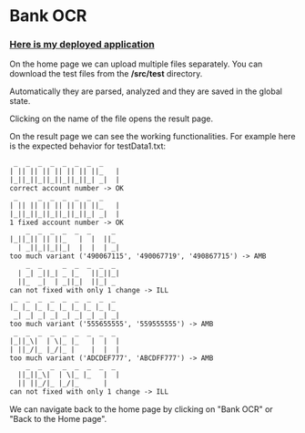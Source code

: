 # Bank OCR

### [Here is my deployed application](https://bank-orc.netlify.app/)

On the home page we can upload multiple files separately. You can download the test files from the <b>/src/test</b> directory.

Automatically they are parsed, analyzed and they are saved in the global state.

Clicking on the name of the file opens the result page.

On the result page we can see the working functionalities. For example here is the expected behavior for testData1.txt:

```txt
 _  _  _  _  _  _  _  _
| || || || || || || ||_   |
|_||_||_||_||_||_||_| _|  |
correct account number -> OK
 _     _  _  _  _  _  _
| || || || || || || ||_   |
|_||_||_||_||_||_||_| _|  |
1 fixed account number -> OK
    _  _  _  _  _  _     _
|_||_|| || ||_   |  |  ||_
  | _||_||_||_|  |  |  | _|
too much variant ('490067115', '490067719', '490867715') -> AMB
    _  _     _  _  _  _  _
  | _| _||_| _ |_   ||_||_|
  ||_  _|  | _||_|  ||_| _
can not fixed with only 1 change -> ILL
 _  _  _  _  _  _  _  _  _
|_ |_ |_ |_ |_ |_ |_ |_ |_
 _| _| _| _| _| _| _| _| _|
too much variant ('555655555', '559555555') -> AMB
 _  _  _  _  _  _  _  _  _
|_||_\|  | \|_ |_   |  |  |
| ||_/|_ |_/|_ |    |  |  |
too much variant ('ADCDEF777', 'ABCDFF777') -> AMB
    _  _  _  _  _  _  _  _
  ||_||_\|  | \|_ |_   |  |
  || ||_/|_ |_/|_      |
can not fixed with only 1 change -> ILL
```

We can navigate back to the home page by clicking on "Bank OCR" or "Back to the Home page".

